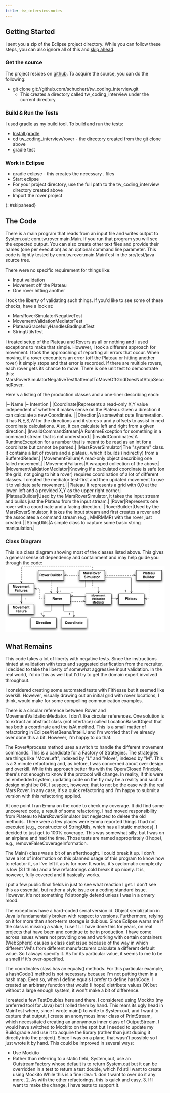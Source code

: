 ```yaml
---
title: tw_interview.notes
---
```

## Getting Started
I sent you a zip of the Eclipse project directory. While you can follow these steps, you can also ignore all of this and [skip ahead](tw_interview.notes#skipahead).
### Get the source
The project resides on [github](https://github.com/schuchert/tw_coding_interview). To acquire the source, you can do the following:
* git clone git://github.com/schuchert/tw_coding_interview.git
  * This creates a directory called tw_coding_interview under the current directory

### Build & Run the Tests
I used gradle as my build tool. To build and run the tests:
* [Install gradle](http://gradle.org/installation.html)
* cd tw_coding_interview/rover - the directory created from the git clone above
* gradle test

### Work in Eclipse
* gradle eclipse - this creates the necessary . files
* Start eclipse
* For your project directory, use the full path to the tw_coding_interview directory created above
* Import the rover project

{: #skipahead}
## The Code
There is a main program that reads from an input file and writes output to System.out: com.tw.rover.main.Main. If you run that program you will see the expected output. You can also create other text files and provide their names (one per execution) as an optional command line parameter. This code is lightly tested by com.tw.rover.main.MainTest in the src/test/java source tree.

There were no specific requirement for things like:
* Input validation
* Movement off the Plateau
* One rover hitting another

I took the liberty of validating such things. If you'd like to see some of these checks, have a look at:
* MarsRoverSimulatorNegativeTest
* MovementValidationMediatorTest
* PlateauGracefullyHandlesBadInputTest
* StringUtilsTest

I treated setup of the Plateau and Rovers as all or nothing and I used exceptions to make that simple. However, I took a different approach for movement. I took the approaching of reporting all errors that occur. When moving, if a rover encounters an error (off the Plateau or hitting another rover) it simply stops and that error is recorded. If there are multiple rovers, each rover gets its chance to move. There is one unit test to demonstrate this: MarsRoverSimulatorNegativeTest#attemptToMoveOffGridDoesNotStopSecondRover.

Here's a listing of the production classes and a one-liner describing each:

|~ Name |~ Intention |
|Coordinate|Represents a read-only X,Y value independent of whether it makes sense on the Plateau. Given a direction it can calculate a new Coordinate.  |
|Direction|A somewhat cute Enumeration. It has N,E,S,W for the directions and it stores x and y offsets to assist in next coordinate calculations. Also, it can calculate left and right from a given direction.|
|InvalidCommandStream|A RuntimeException for something in a command stream that is not understood.|
|InvalidCoordinates|A RuntimeException for a number that is meant to be read as an int for a coordinate but cannot be parsed.|
|MarsRoverSimulator|The "system" class. It contains a list of rovers and a plateau, which it builds (indirectly) from a BufferedReader.|
|MovementFailure|A read-only object describing one failed movement.|
|MovementFailures|A wrapped collection of the above.|
|MovementValidationMediator|Knowing if a calculated coordinate is safe (on the grid, not going to hit a rover) requires coordination of a lot of different classes. I created the mediator test-first and then updated movement to use it to validate safe movement.|
|Plateau|It represents a grid with 0,0 at the lower-left and a provided X,Y as the upper right corner.|
|PlateauBuilder|Used by the MarsRoverSimulator, it takes the input stream and builds just the Plateau from the input stream.|
|Rover|Represents one rover with a coordinate and a facing direction.|
|RoverBuilder|Used by the MarsRoverSimulator, it takes the input stream and first creates a rover and the associates a command stream (e.g., MMRMMR) with the rover just created.|
|StringUtils|A simple class to capture some basic string manipulation.|

### Class Diagram
This is a class diagram showing most of the classes listed above. This gives a general sense of dependency and containment and may help guide you through the code:
![](images/MarsRoverSimulator.png)

## What Remains
This code takes a lot of liberty with negative tests. Since the instructions hinted at validation with tests and suggested clarification from the recruiter, I decided to take the liberty of somewhat aggressive input validation. In the real world, I'd do this as well but I'd try to get the domain expert involved throughout.

I considered creating some automated tests with FitNesse but it seemed like overkill. However, visually drawing out an initial grid with rover locations, I think, would make for some compelling communication examples.

There is a circular reference between Rover and MovementValidationMediator. I don't like circular references. One solution is to extract an abstract class (not interface) called LocationBasedObject that has both a coordinate and the isAt method. This is a small matter of refactoring in Eclipse/NetBeans/IntelliJ and I'm worried that I've already over done this a bit. However, I'm happy to do that.

The Rover#process method uses a switch to handle the different movement commands. This is a candidate for a Factory of Strategies. The strategies are things like "MoveLeft", indexed by "L" and "Move", indexed by "M". This is a 3 minute refactoring and, as before, I was concerned about over design and overkill. While this approach better fits with the Open/Closed Principle, there's not enough to know if the protocol will change. In reality, if this were an embedded system, updating code on the fly may be a reality and such a design might be OK. I suspect, however, that to not be the case with the real Mars Rover. In any case, it's a quick refactoring and I'm happy to submit a version with this refactoring applied.

At one point I ran Emma on the code to check my coverage. It did find some uncovered code, a result of some refactoring. I had moved responsibility from Plateau to MarsRoverSimulator but neglected to delete the old methods. There were a few places were Emma reported things I had not executed (e.g., constructor of StringUtils, which has all static methods). I decided to just get to 100% coverage. This was somewhat silly, but I was on an airplane and had the time. Those tests are named appropriately (I hope), e.g., removeFalseCoverageInformation.

The Main() class was a bit of an afterthought. I could break it up. I don't have a lot of information on this planned usage of this program to know how to refactor it, so I've left it as is for now. It works, it's cyclomatic complexity is low (3 I think) and a few refactorings cold break it up nicely. It is, however, fully covered and it basically works. 

I put a few public final fields in just to see what reaction I get. I don't see this as essential, but rather a style issue or a coding standard issue. However, it's not something I'd strongly defend unless I was in a ornery mood.

The exceptions have a hard-coded serial version id. Object serialization in Java is fundamentally broken with respect to versions. Furthermore, relying on it for more than short-term storage is dubious. Since Eclipse warns me if the class is missing a value, I use 1L. I have done this for years, on real projects that have been and continue to be in production. I have come across issues where not providing one and working with certain containers (WebSphere) causes a class cast issue because of the way in which different VM's from different manufacturers calculate a different default value. So I always specify it. As for its particular value, it seems to me to be a smell if it's over-specified.

The coordinates class has an equals() methods. For this particular example, a hashCode() method is not necessary because I'm not putting them in a hash map. Even so, when I define equals I prefer to define hashCode. I created an arbitrary function that would (I hope) distribute values OK but without a large enough system, it won't make a bit of difference.

I created a few TestDoubles here and there. I considered using Mockito (my preferred tool for Java) but I rolled them by hand. This rears its ugly head in MainTest where, since I wrote main() to write to System.out, and I want to capture that output, I create an anonymous inner class of PrintStream, which necessitated creating an anonymous inner class of OutputStream. I would have switched to Mockito on the spot but I needed to update my Build.gradle and use it to acquire the library (rather than just duping it directly into the project). Since I was on a plane, that wasn't possible so I just wrote it by hand. This could be improved in several ways:
* Use Mockito
* Rather than referring to a static field, System,out, use an OutstreamFactory whose default is to return System.out but it can be overridden in a test to return a test double, which I'd still want to create using Mockito
While this is a fine idea: 1. don't want to over do it any more. 2. As with the other refactorings, this is quick and easy. 3. If I want to make the change, I have tests to support it.
